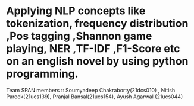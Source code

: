 
# Applying NLP concepts like tokenization, frequency distribution ,Pos tagging ,Shannon game playing, NER ,TF-IDF ,F1-Score etc on an english novel by using python programming.
Team SPAN members
::  Soumyadeep Chakraborty(21dcs010) , Nitish Pareek(21ucs139), Pranjal Bansal(21ucs154), Ayush Agarwal (21ucs044)


